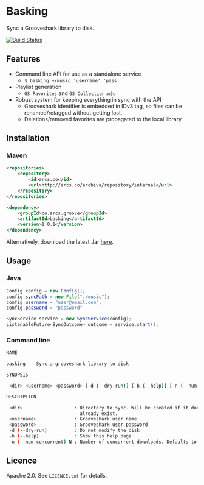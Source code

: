 # Basking

Sync a Grooveshark library to disk.

[![Build Status](http://arcs.co/jenkins/buildStatus/icon?job=basking)](http://arcs.co/jenkins/job/basking/)

## Features

* Command line API for use as a standalone service
  * `$ basking ~/music 'username' 'pass'`
* Playlist generation
  * `GS Favorites` and `GS Collection.m3u`  
* Robust system for keeping everything in sync with the API
  * Grooveshark identifier is embedded in IDv3 tag, so files can be renamed/retagged without getting lost.
  * Deletions/removed favorites are propagated to the local library

## Installation

### Maven

```xml
<repositories>
	<repository>
		<id>arcs.co</id>
		<url>http://arcs.co/archiva/repository/internal</url>
	</repository>
</repositories>

<dependency>
	<groupId>co.arcs.groove</groupId>
	<artifactId>basking</artifactId>
	<version>1.0.1</version>
</dependency>
```

Alternatively, download the latest Jar [here](http://arcs.co/jenkins/job/basking/).

## Usage

### Java

```java
Config config = new Config();
config.syncPath = new File("./music");
config.username = "user@email.com";
config.password = "password"

SyncService service = new SyncService(config);
ListenableFuture<SyncOutcome> outcome = service.start();
```

### Command line

```bash
NAME

basking -- Sync a grooveshark library to disk

SYNOPSIS

 <dir> <username> <password> [-d (--dry-run)] [-h (--help)] [-n (--num-concurrent) N]

DESCRIPTION

 <dir>                   : Directory to sync. Will be created if it does not
                           already exist.
 <username>              : Grooveshark user name
 <password>              : Grooveshark user password
 -d (--dry-run)          : Do not modify the disk
 -h (--help)             : Show this help page
 -n (--num-concurrent) N : Number of concurrent downloads. Defaults to 1.
```

## Licence

Apache 2.0. See `LICENCE.txt` for details.
